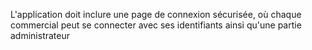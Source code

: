 L'application doit inclure une page de connexion sécurisée, où chaque commercial peut se connecter avec ses identifiants ainsi qu'une partie administrateur
